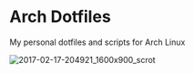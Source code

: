 # Arch Dotfiles
My personal dotfiles and scripts for Arch Linux

![2017-02-17-204921_1600x900_scrot](https://cloud.githubusercontent.com/assets/2508427/23089168/d4490570-f552-11e6-8394-c7fa8685b939.png)
